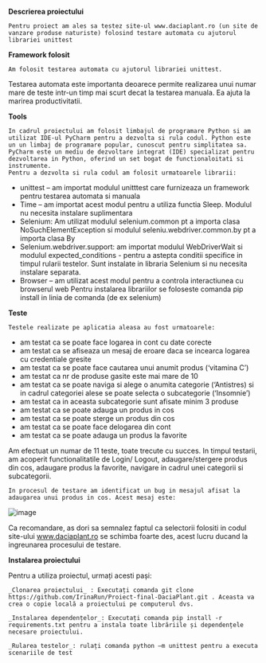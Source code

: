 **Descrierea proiectului**

	Pentru proiect am ales sa testez site-ul www.daciaplant.ro (un site de vanzare produse naturiste) folosind testare automata cu ajutorul librariei unittest

**Framework folosit**

	Am folosit testarea automata cu ajutorul librariei unittest.
Testarea automata este importanta deoarece permite realizarea unui numar mare de teste intr-un timp mai scurt decat la testarea manuala. Ea ajuta la marirea productivitatii.

**Tools**

	In cadrul proiectului am folosit limbajul de programare Python si am utilizat IDE-ul PyCharm pentru a dezvolta si rula codul. Python este un un limbaj de programare popular, cunoscut pentru simplitatea sa. PyCharm este un mediu de dezvoltare integrat (IDE) specializat pentru dezvoltarea in Python, oferind un set bogat de functionaloitati si instrumente.
	Pentru a dezvolta si rula codul am folosit urmatoarele librarii:
- unittest – am importat modulul unitttest care furnizeaza un framework pentru testarea automata si manuala
- Time – am importat acest modul pentru a utiliza functia Sleep. Modulul nu necesita instalare suplimentara
- Selenium: Am utilizat modulul selenium.common pt a importa clasa NoSuchElementException si modulul seleniu.webdriver.common.by pt a importa clasa By
- Selenium.webdriver.support: am importat modulul WebDriverWait si modulul expected_conditions - pentru a astepta conditii specifice in timpul rularii testelor. Sunt instalate in libraria Selenium si nu necesita instalare separata.
- Browser – am utilizat acest modul pentru a controla interactiunea cu browserul web
Pentru instalarea librariilor se foloseste comanda pip install <nume-librarie> in linia de comanda (de ex selenium)

**Teste**

	Testele realizate pe aplicatia aleasa au fost urmatoarele:
- am testat ca se poate face logarea in cont cu date corecte
- am testat ca se afiseaza un mesaj de eroare daca se incearca logarea cu credentiale gresite
- am testat ca se poate face cautarea unui anumit produs (‘vitamina C’) 
- am testat  ca nr de produse gasite este mai mare de 10
- am testat ca se poate naviga si alege o anumita categorie (‘Antistres) si in cadrul categoriei alese se poate selecta o subcategorie (‘Insomnie’) 
- am testat ca in aceasta subcategorie sunt afisate minim 3 produse
- am testat ca se poate adauga un produs in cos
- am testat ca se poate sterge un produs din cos
- am testat ca se poate face delogarea din cont
- am testat ca se poate adauga un produs la favorite

Am efectuat un numar de 11 teste, toate trecute cu succes. In timpul testarii, am acoperit functionalitatile de Login/ Logout, adaugare/stergere produs din cos, adaugare produs
la favorite, navigare in cadrul unei categorii si subcategorii. 

	In procesul de testare am identificat un bug in mesajul afisat la adaugarea unui produs in cos. Acest mesaj este:

![image](https://github.com/IrinaRun/Proiect-final-DaciaPlant/assets/153914775/2e910634-99fc-46aa-9219-0272382d221b)


Ca recomandare, as dori sa semnalez faptul ca selectorii folositi in codul site-ului www.daciaplant.ro se schimba foarte des, acest lucru ducand la ingreunarea procesului de testare.

  **Instalarea proiectului**
  
  Pentru a utiliza proiectul, urmați acesti pași:
  
 	_Clonarea proiectului_ : Executați comanda git clone https://github.com/IrinaRun/Proiect-final-DaciaPlant.git . Aceasta va crea o copie locală a proiectului pe computerul dvs.
  
 	_Instalarea dependențelor_: Executați comanda pip install -r requirements.txt pentru a instala toate librăriile și dependențele necesare proiectului.
  
	_Rularea testelor_: rulați comanda python –m unittest pentru a executa scenariile de test




